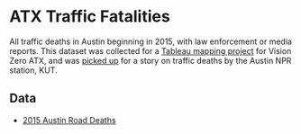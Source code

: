 # ATX Traffic Fatalities
All traffic deaths in Austin beginning in 2015, with law enforcement or media reports. This dataset was collected for a [Tableau mapping project](https://public.tableau.com/profile/vision.zero.atx#!/vizhome/2015VisionZeroATXdashboard_0/Dashboard) for Vision Zero ATX, and was [picked up](http://www.kut.org/post/map-austins-traffic-fatalities-so-far-2015) for a story on traffic deaths by the Austin NPR station, KUT. 

## Data
- [2015 Austin Road Deaths](https://docs.google.com/spreadsheets/d/1624ncRv55M_k7rBmWBA8LvlPG_RtE1qs36bMYFclP9Q/edit?usp=sharing)
